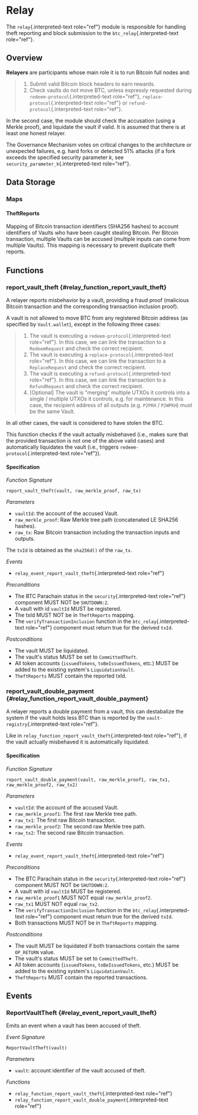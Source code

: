 Relay
=====

The `relay`{.interpreted-text role="ref"} module is responsible for
handling theft reporting and block submission to the
`btc_relay`{.interpreted-text role="ref"}.

Overview
--------

**Relayers** are participants whose main role it is to run Bitcoin full
nodes and:

> 1.  Submit valid Bitcoin block headers to earn rewards.
> 2.  Check vaults do not move BTC, unless expressly requested during
>     `redeem-protocol`{.interpreted-text role="ref"},
>     `replace-protocol`{.interpreted-text role="ref"} or
>     `refund-protocol`{.interpreted-text role="ref"}.

In the second case, the module should check the accusation (using a
Merkle proof), and liquidate the vault if valid. It is assumed that
there is at least one honest relayer.

The Governance Mechanism votes on critical changes to the architecture
or unexpected failures, e.g. hard forks or detected 51% attacks (if a
fork exceeds the specified security parameter *k*, see
`security_parameter_k`{.interpreted-text role="ref"}.

Data Storage
------------

### Maps

#### TheftReports

Mapping of Bitcoin transaction identifiers (SHA256 hashes) to account
identifiers of Vaults who have been caught stealing Bitcoin. Per Bitcoin
transaction, multiple Vaults can be accused (multiple inputs can come
from multiple Vaults). This mapping is necessary to prevent duplicate
theft reports.

Functions
---------

### report\_vault\_theft {#relay_function_report_vault_theft}

A relayer reports misbehavior by a vault, providing a fraud proof
(malicious Bitcoin transaction and the corresponding transaction
inclusion proof).

A vault is not allowed to move BTC from any registered Bitcoin address
(as specified by `Vault.wallet`), except in the following three cases:

> 1)  The vault is executing a `redeem-protocol`{.interpreted-text
>     role="ref"}. In this case, we can link the transaction to a
>     `RedeemRequest` and check the correct recipient.
> 2)  The vault is executing a `replace-protocol`{.interpreted-text
>     role="ref"}. In this case, we can link the transaction to a
>     `ReplaceRequest` and check the correct recipient.
> 3)  The vault is executing a `refund-protocol`{.interpreted-text
>     role="ref"}. In this case, we can link the transaction to a
>     `RefundRequest` and check the correct recipient.
> 4)  \[Optional\] The vault is \"merging\" multiple UTXOs it controls
>     into a single / multiple UTXOs it controls, e.g. for maintenance.
>     In this case, the recipient address of all outputs (e.g. `P2PKH` /
>     `P2WPKH`) must be the same Vault.

In all other cases, the vault is considered to have stolen the BTC.

This function checks if the vault actually misbehaved (i.e., makes sure
that the provided transaction is not one of the above valid cases) and
automatically liquidates the vault (i.e., triggers
`redeem-protocol`{.interpreted-text role="ref"}).

#### Specification

*Function Signature*

`report_vault_theft(vault, raw_merkle_proof, raw_tx)`

*Parameters*

-   `vaultId`: the account of the accused Vault.
-   `raw_merkle_proof`: Raw Merkle tree path (concatenated LE SHA256
    hashes).
-   `raw_tx`: Raw Bitcoin transaction including the transaction inputs
    and outputs.

The `txId` is obtained as the `sha256d()` of the `raw_tx`.

*Events*

-   `relay_event_report_vault_theft`{.interpreted-text role="ref"}

*Preconditions*

-   The BTC Parachain status in the `security`{.interpreted-text
    role="ref"} component MUST NOT be `SHUTDOWN:2`.
-   A vault with id `vaultId` MUST be registered.
-   The txId MUST NOT be in `TheftReports` mapping.
-   The `verifyTransactionInclusion` function in the
    `btc_relay`{.interpreted-text role="ref"} component must return true
    for the derived `txId`.

*Postconditions*

-   The vault MUST be liquidated.
-   The vault\'s status MUST be set to `CommittedTheft`.
-   All token accounts (`issuedTokens`, `toBeIssuedTokens`, etc.) MUST
    be added to the existing system\'s `LiquidationVault`.
-   `TheftReports` MUST contain the reported txId.

### report\_vault\_double\_payment {#relay_function_report_vault_double_payment}

A relayer reports a double payment from a vault, this can destabalize
the system if the vault holds less BTC than is reported by the
`vault-registry`{.interpreted-text role="ref"}.

Like in `relay_function_report_vault_theft`{.interpreted-text
role="ref"}, if the vault actually misbehaved it is automatically
liquidated.

#### Specification

*Function Signature*

`report_vault_double_payment(vault, raw_merkle_proof1, raw_tx1, raw_merkle_proof2, raw_tx2)`

*Parameters*

-   `vaultId`: the account of the accused Vault.
-   `raw_merkle_proof1`: The first raw Merkle tree path.
-   `raw_tx1`: The first raw Bitcoin transaction.
-   `raw_merkle_proof2`: The second raw Merkle tree path.
-   `raw_tx2`: The second raw Bitcoin transaction.

*Events*

-   `relay_event_report_vault_theft`{.interpreted-text role="ref"}

*Preconditions*

-   The BTC Parachain status in the `security`{.interpreted-text
    role="ref"} component MUST NOT be `SHUTDOWN:2`.
-   A vault with id `vaultId` MUST be registered.
-   `raw_merkle_proof1` MUST NOT equal `raw_merkle_proof2`.
-   `raw_tx1` MUST NOT equal `raw_tx2`.
-   The `verifyTransactionInclusion` function in the
    `btc_relay`{.interpreted-text role="ref"} component must return true
    for the derived `txId`.
-   Both transactions MUST NOT be in `TheftReports` mapping.

*Postconditions*

-   The vault MUST be liquidated if both transactions contain the same
    `OP_RETURN` value.
-   The vault\'s status MUST be set to `CommittedTheft`.
-   All token accounts (`issuedTokens`, `toBeIssuedTokens`, etc.) MUST
    be added to the existing system\'s `LiquidationVault`.
-   `TheftReports` MUST contain the reported transactions.

Events
------

### ReportVaultTheft {#relay_event_report_vault_theft}

Emits an event when a vault has been accused of theft.

*Event Signature*

`ReportVaultTheft(vault)`

*Parameters*

-   `vault`: account identifier of the vault accused of theft.

*Functions*

-   `relay_function_report_vault_theft`{.interpreted-text role="ref"}
-   `relay_function_report_vault_double_payment`{.interpreted-text
    role="ref"}
